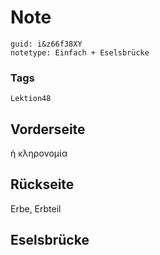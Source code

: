 # Note
```
guid: i&z66f38XY
notetype: Einfach + Eselsbrücke
```

### Tags
```
Lektion48
```

## Vorderseite
ἡ κληρονομία

## Rückseite
Erbe, Erbteil

## Eselsbrücke

